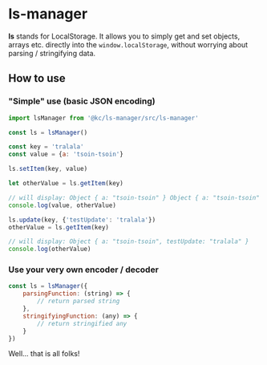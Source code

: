ls-manager
==========

**ls** stands for LocalStorage. It allows you to simply get and set objects, arrays etc. directly into the
```window.localStorage```, without worrying about parsing / stringifying data.

## How to use

### "Simple" use (basic JSON encoding)
```js
import lsManager from '@kc/ls-manager/src/ls-manager'

const ls = lsManager()

const key = 'tralala'
const value = {a: 'tsoin-tsoin'}

ls.setItem(key, value)

let otherValue = ls.getItem(key)

// will display: Object { a: "tsoin-tsoin" } Object { a: "tsoin-tsoin" }
console.log(value, otherValue)

ls.update(key, {'testUpdate': 'tralala'})
otherValue = ls.getItem(key)

// will display: Object { a: "tsoin-tsoin", testUpdate: "tralala" }
console.log(otherValue)
```

### Use your very own encoder / decoder
```js
const ls = lsManager({
    parsingFunction: (string) => {
        // return parsed string
    },
    stringifyingFunction: (any) => {
        // return stringified any
    }
})
```

Well... that is all folks! 